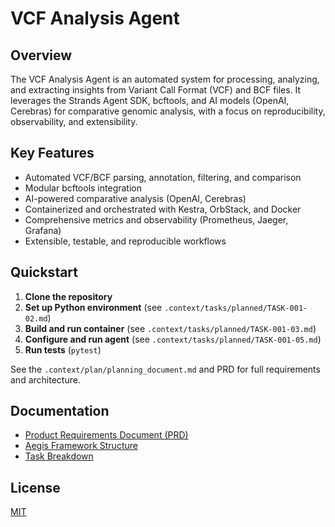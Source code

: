 # VCF Analysis Agent

## Overview
The VCF Analysis Agent is an automated system for processing, analyzing, and extracting insights from Variant Call Format (VCF) and BCF files. It leverages the Strands Agent SDK, bcftools, and AI models (OpenAI, Cerebras) for comparative genomic analysis, with a focus on reproducibility, observability, and extensibility.

## Key Features
- Automated VCF/BCF parsing, annotation, filtering, and comparison
- Modular bcftools integration
- AI-powered comparative analysis (OpenAI, Cerebras)
- Containerized and orchestrated with Kestra, OrbStack, and Docker
- Comprehensive metrics and observability (Prometheus, Jaeger, Grafana)
- Extensible, testable, and reproducible workflows

## Quickstart
1. **Clone the repository**
2. **Set up Python environment** (see `.context/tasks/planned/TASK-001-02.md`)
3. **Build and run container** (see `.context/tasks/planned/TASK-001-03.md`)
4. **Configure and run agent** (see `.context/tasks/planned/TASK-001-05.md`)
5. **Run tests** (`pytest`)

See the `.context/plan/planning_document.md` and PRD for full requirements and architecture.

## Documentation
- [Product Requirements Document (PRD)](PRD%20-%20%20VCF%20Analysis%20Agent.md)
- [Aegis Framework Structure](.context/AI_INSTRUCTIONS.md)
- [Task Breakdown](.context/tasks/planned/)

## License
[MIT](LICENSE) 